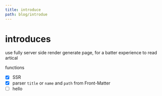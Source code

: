 ```yaml
---
title: introduce
path: blog/introdue
---
```


# introduces

use fully server side render generate page, for a batter experience to read artical

functions

- [x] SSR
- [x] parser `title` or `name` and `path` from Front-Matter
- [ ] hello
